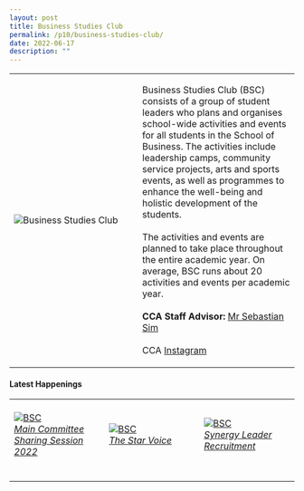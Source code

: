 ```yaml
---
layout: post
title: Business Studies Club
permalink: /p10/business-studies-club/
date: 2022-06-17
description: ""
---
```

<div>
    <table>
        <tr>
            <td style="width:45%"><image src="/images/P10/BSC.jpeg" style="display:block;margin-left:auto;margin-right:auto;" alt="Business Studies Club"></image></td>
            <td>
                <p>
                    Business Studies Club (BSC) consists of a group of student leaders who plans and organises school-wide activities and events for all students in the School of Business. The activities include leadership camps, community service projects, arts and sports events, as well as programmes to enhance the well-being and holistic development of the students.<br>
                    <br>
                    The activities and events are planned to take place throughout the entire academic year. On average, BSC runs about 20 activities and events per academic year.<br>
                    <br>
                    <b>CCA Staff Advisor:</b> <a href="mailto:Sebastian_SIM@TP.EDU.SG">Mr Sebastian Sim</a><br>
                    <br>
                    CCA <a href="https://www.instagram.com/tpbsc">Instagram</a>
                </p>
            </td>
        </tr>
    </table>
</div>

#### Latest Happenings

<div>
    <table>
        <tr>
            <td style="width:33%"><br>
                <a href="https://www.instagram.com/p/CdUsjqpJ6td/">
                    <image src="/images/P10/BSC_Main Committee Sharing Session 2022.png" style="display:block;margin-left:auto;margin-right:auto;" alt="BSC">
                    <h6 style="margin-top:0%">Main Committee Sharing Session 2022</h6>
                    </image>
                </a>
            </td>
            <td style="width:33%"><br>
                <a href="https://www.instagram.com/p/CdK-RJ7pwiX/">
                    <image src="/images/P10/BSC_The Star Voice.png" style="display:block;margin-left:auto;margin-right:auto;" alt="BSC">
                    <h6 style="margin-top:0%">The Star Voice</h6>
                    </image>
                </a>
            </td>
            <td style="width:33%"><br>
                <a href="https://www.instagram.com/p/CbW1ARmpmcp/">
                    <image src="/images/P10/BSC_Synergy Leader Recruitment.png" style="display:block;margin-left:auto;margin-right:auto;" alt="BSC">
                    <h6 style="margin-top:0%">Synergy Leader Recruitment</h6>
                    </image>
                </a>
            </td>
        </tr>
    </table>
</div>